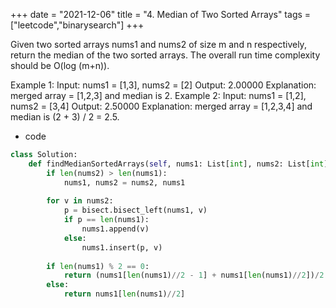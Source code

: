 +++ 
date = "2021-12-06"
title = "4. Median of Two Sorted Arrays"
tags = ["leetcode","binarysearch"]
+++

Given two sorted arrays nums1 and nums2 of size m and n respectively, return the median of the two sorted arrays.
The overall run time complexity should be O(log (m+n)).
 
Example 1:
Input: nums1 = [1,3], nums2 = [2] Output: 2.00000 Explanation: merged array = [1,2,3] and median is 2. 
Example 2:
Input: nums1 = [1,2], nums2 = [3,4] Output: 2.50000 Explanation: merged array = [1,2,3,4] and median is (2 + 3) / 2 = 2.5.
- code
```py
class Solution:
    def findMedianSortedArrays(self, nums1: List[int], nums2: List[int]) -> float:
        if len(nums2) > len(nums1):
            nums1, nums2 = nums2, nums1
        
        for v in nums2:
            p = bisect.bisect_left(nums1, v)
            if p == len(nums1):
                nums1.append(v)
            else:
                nums1.insert(p, v)
                
        if len(nums1) % 2 == 0:
            return (nums1[len(nums1)//2 - 1] + nums1[len(nums1)//2])/2
        else:
            return nums1[len(nums1)//2]
```
